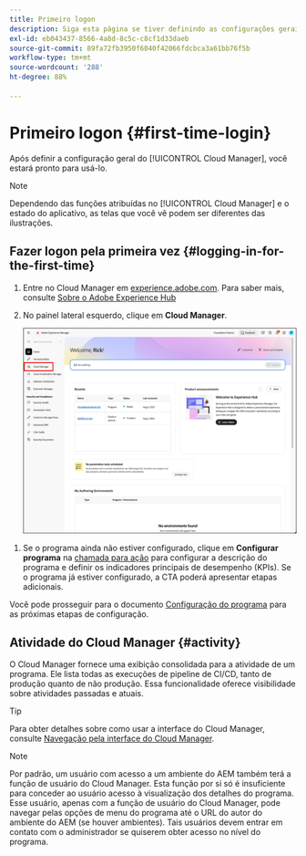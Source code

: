```yaml
---
title: Primeiro logon
description: Siga esta página se tiver definindo as configurações gerais e estiver pronto para usar o Cloud Manager pela primeira vez.
exl-id: eb043437-8566-4a8d-8c5c-c8cf1d33daeb
source-git-commit: 89fa72fb3950f6040f42066fdcbca3a61bb76f5b
workflow-type: tm+mt
source-wordcount: '288'
ht-degree: 88%

---
```



# Primeiro logon {#first-time-login}

Após definir a configuração geral do [!UICONTROL Cloud Manager], você estará pronto para usá-lo.

>[!NOTE]
>
>Dependendo das funções atribuídas no [!UICONTROL Cloud Manager] e o estado do aplicativo, as telas que você vê podem ser diferentes das ilustrações.

## Fazer logon pela primeira vez {#logging-in-for-the-first-time}

1. Entre no Cloud Manager em [experience.adobe.com](https://experience.adobe.com/experiencemanager). Para saber mais, consulte [Sobre o Adobe Experience Hub](https://experienceleague.adobe.com/pt-br/docs/experience-manager-65/content/experience-hub/experience-hub)
1. No painel lateral esquerdo, clique em **Cloud Manager**.

   ![Cloud Manager no painel lateral esquerdo no Experience Manager](/help/getting-started/assets/cloud-manager-experiencemanager.png)

<!-- 
1. Log into Cloud Manager at [`my.cloudmanager.adobe.com`](https://my.cloudmanager.adobe.com/) and you see your list of programs.

   ![Cloud Manager console](/help/assets/cloud-manager-console.png)

1. Click your program's card to navigate to Cloud Manager's **Overview** page. 

1. Cloud Manager opens to the **Overview** page.

   ![Cloud Manager overview page](/help/assets/program-overview-page.png) -->


1. Se o programa ainda não estiver configurado, clique em **Configurar programa** na [chamada para ação](/help/getting-started/navigation.md#cta) para configurar a descrição do programa e definir os indicadores principais de desempenho (KPIs). Se o programa já estiver configurado, a CTA poderá apresentar etapas adicionais.

Você pode prosseguir para o documento [Configuração do programa](/help/getting-started/program-setup.md) para as próximas etapas de configuração.

## Atividade do Cloud Manager {#activity}

O Cloud Manager fornece uma exibição consolidada para a atividade de um programa. Ele lista todas as execuções de pipeline de CI/CD, tanto de produção quanto de não produção. Essa funcionalidade oferece visibilidade sobre atividades passadas e atuais.

>[!TIP]
>
>Para obter detalhes sobre como usar a interface do Cloud Manager, consulte [Navegação pela interface do Cloud Manager](/help/getting-started/navigation.md).

>[!NOTE]
>
>Por padrão, um usuário com acesso a um ambiente do AEM também terá a função de usuário do Cloud Manager. Esta função por si só é insuficiente para conceder ao usuário acesso à visualização dos detalhes do programa. Esse usuário, apenas com a função de usuário do Cloud Manager, pode navegar pelas opções de menu do programa até o URL do autor do ambiente do AEM (se houver ambientes). Tais usuários devem entrar em contato com o administrador se quiserem obter acesso no nível do programa.
